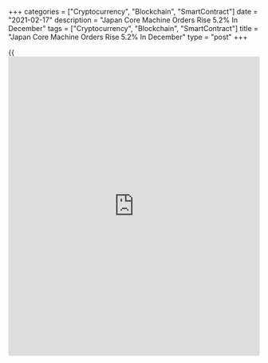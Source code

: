 +++
categories = ["Cryptocurrency", "Blockchain", "SmartContract"]
date = "2021-02-17"
description = "Japan Core Machine Orders Rise 5.2% In December"
tags = ["Cryptocurrency", "Blockchain", "SmartContract"]
title = "Japan Core Machine Orders Rise 5.2% In December"
type = "post"
+++

{{<iframe id="large-banner" src="https://www.bounty.group/#slide=9.0" width="100%" height="600" scrolling="no" style="border: 0px solid rgb(216, 221, 230); border-radius: 3px;">}}

The total value of core machine orders in Japan advanced a seasonally
adjusted 5.2 percent on month in December, the Cabinet Office said on
Wednesday - coming in at 899.6 billion yen.

That beat expectations for a decline of 6.2 percent following the 1.5
percent increase in November.

On a yearly basis, core machine orders jumped 11.8 percent - again
exceeding expectations for a fall of 3.0 percent after tumbling 11.3
percent in the previous month.

The total value of machinery orders received by 280 manufacturers
operating in Japan increased by 8.8 percent in December from the
previous month on a seasonally adjusted basis.

For comments and feedback [contact](https://www.playgroundfx.com/contact/): editorial@rtt[news](https://www.letsplayfx.com/blog/forex-news-website/).com

[Economic News][1]

 **What parts of the world are seeing the best (and worst) economic
performances lately? Click[here][2] to check out our [Econ Scorecard][2]
and find out! See up-to-the-moment [ranking](https://www.playgroundfx.com/blog/crypto-exchange-ranking/)s for the best and worst
performers in [GDP][3], [unemployment rate][4], [inflation][5] and much
more.**

   1. www.rtt[news](https://www.letsplayfx.com/blog/forex-news-website/).com/Content/EconomicNews.aspx
   2. www.rtt[news](https://www.letsplayfx.com/blog/forex-news-website/).com/economic-scorecard/world-rank/unemployment-rate/highest-performance.aspx
   3. www.rtt[news](https://www.letsplayfx.com/blog/forex-news-website/).com/economic-scorecard/world-rank/GDP/highest-performance.aspx
   4. www.rtt[news](https://www.letsplayfx.com/blog/forex-news-website/).com/economic-scorecard/world-rank/unemployment-rate/lowest-performance.aspx
   5. www.rtt[news](https://www.letsplayfx.com/blog/forex-news-website/).com/economic-scorecard/world-rank/CPI/highest-performance.aspx